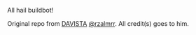 All hail buildbot!

Original repo from <a href="https://github.com/rzlamrr/build-bot">DAVISTA<a/> <a href="https://github.com/rzalmrr">@rzalmrr</a>. All credit(s) goes to him.

